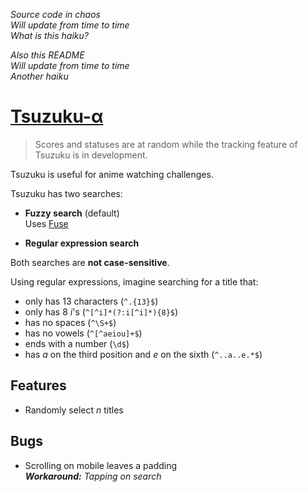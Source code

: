 *Source code in chaos<br>
Will update from time to time<br>
What is this haiku?*

*Also this README<br>
Will update from time to time<br>
Another haiku*

# [Tsuzuku-α](https://kuzutsu.github.io/tsuzuku/test/)
> Scores and statuses are at random while the tracking feature of Tsuzuku is in development.

Tsuzuku is useful for anime watching challenges.

Tsuzuku has two searches:
* **Fuzzy search** (default)<br>
Uses [Fuse](https://github.com/krisk/fuse)

* **Regular expression search**

Both searches are **not case-sensitive**.

Using regular expressions, imagine searching for a title that:
* only has 13 characters (`^.{13}$`)
* only has 8 *i*'s (`^[^i]*(?:i[^i]*){8}$`)
* has no spaces (`^\S+$`)
* has no vowels (`^[^aeiou]+$`)
* ends with a number (`\d$`)
* has *a* on the third position and *e* on the sixth (`^..a..e.*$`)

## Features
* Randomly select *n* titles

## Bugs
* Scrolling on mobile leaves a padding<br>
***Workaround:** Tapping on search*

